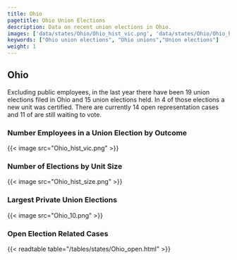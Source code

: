 ```yaml
---
title: Ohio
pagetitle: Ohio Union Elections
description: Data on recent union elections in Ohio.
images: ['data/states/Ohio/Ohio_hist_vic.png', 'data/states/Ohio/Ohio_hist_size.png', 'data/states/Ohio/Ohio_10.png']
keywords: ["Ohio union elections", "Ohio unions","Union elections"]
weight: 1
---
```

##  Ohio

Excluding public employees, in the last year there have been 19 union elections filed in Ohio and 15 union elections held. In 4 of those elections a new unit was certified. There are currently 14 open representation cases and 11 of are still waiting to vote.

### Number Employees in a Union Election by Outcome
{{< image src="Ohio_hist_vic.png" >}}

### Number of Elections by Unit Size
{{< image src="Ohio_hist_size.png" >}}

### Largest Private Union Elections
{{< image src="Ohio_10.png" >}}

### Open Election Related Cases
{{< readtable table="/tables/states/Ohio_open.html" >}}

